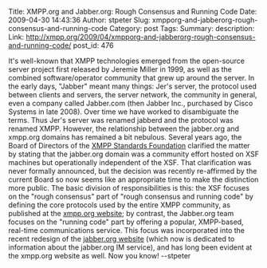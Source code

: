 Title: XMPP.org and Jabber.org: Rough Consensus and Running Code
Date: 2009-04-30 14:43:36
Author: stpeter
Slug: xmpporg-and-jabberorg-rough-consensus-and-running-code
Category: post
Tags: 
Summary: description:
Link: http://xmpp.org/2009/04/xmpporg-and-jabberorg-rough-consensus-and-running-code/
post_id: 476


It's well-known that XMPP technologies emerged from the open-source server project first released by Jeremie Miller in 1999, as well as the combined software/operator community that grew up around the server. In the early days, "Jabber" meant many things: Jer's server, the protocol used between clients and servers, the server network, the community in general, even a company called Jabber.com (then Jabber Inc., purchased by Cisco Systems in late 2008). Over time we have worked to disambiguate the terms. Thus Jer's server was renamed jabberd and the protocol was renamed XMPP. However, the relationship between the jabber.org and xmpp.org domains has remained a bit nebulous. Several years ago, the Board of Directors of the [XMPP Standards Foundation](/xsf/) clarified the matter by stating that the jabber.org domain was a community effort hosted on XSF machines but operationally independent of the XSF. That clarification was never formally announced, but the decision was recently re-affirmed by the current Board so now seems like an appropriate time to make the distinction more public. The basic division of responsibilities is this: the XSF focuses on the "rough consensus" part of "rough consensus and running code" by defining the core protocols used by the entire XMPP community, as published at the [xmpp.org website](http://xmpp.org/); by contrast, the Jabber.org team focuses on the "running code" part by offering a popular, XMPP-based, real-time communications service. This focus was incorporated into the recent redesign of the [jabber.org website](http://www.jabber.org/) (which now is dedicated to information about the jabber.org IM service), and has long been evident at the xmpp.org website as well. Now you know! --stpeter
